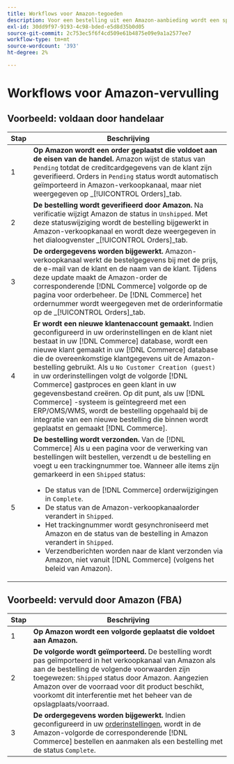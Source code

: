 ```yaml
---
title: Workflows voor Amazon-tegoeden
description: Voor een bestelling uit een Amazon-aanbieding wordt een specifieke volgorde aangehouden, van het verzenden van bestellingen tot verzending.
exl-id: 30dd9f97-9193-4c98-bded-e5d8d35b0d05
source-git-commit: 2c753ec5f6f4cd509e61b4875e09e9a1a2577ee7
workflow-type: tm+mt
source-wordcount: '393'
ht-degree: 2%

---
```


# Workflows voor Amazon-vervulling

## Voorbeeld: voldaan door handelaar

| Stap | Beschrijving |
|----|----|
| 1 | **Op Amazon wordt een order geplaatst die voldoet aan de eisen van de handel.** Amazon wijst de status van `Pending` totdat de creditcardgegevens van de klant zijn geverifieerd. Orders in `Pending` status wordt automatisch geïmporteerd in Amazon-verkoopkanaal, maar niet weergegeven op _[!UICONTROL Orders]_tab. |
| 2 | **De bestelling wordt geverifieerd door Amazon.** Na verificatie wijzigt Amazon de status in `Unshipped`. Met deze statuswijziging wordt de bestelling bijgewerkt in Amazon-verkoopkanaal en wordt deze weergegeven in het dialoogvenster _[!UICONTROL Orders]_tab. |
| 3 | **De ordergegevens worden bijgewerkt.** Amazon-verkoopkanaal werkt de bestelgegevens bij met de prijs, de e-mail van de klant en de naam van de klant. Tijdens deze update maakt de Amazon-order de corresponderende [!DNL Commerce] volgorde op de pagina voor orderbeheer. De [!DNL Commerce] het ordernummer wordt weergegeven met de orderinformatie op de _[!UICONTROL Orders]_tab. |
| 4 | **Er wordt een nieuwe klantenaccount gemaakt.** Indien geconfigureerd in uw orderinstellingen en de klant niet bestaat in uw [!DNL Commerce] database, wordt een nieuwe klant gemaakt in uw [!DNL Commerce] database die de overeenkomstige klantgegevens uit de Amazon-bestelling gebruikt. Als u `No Customer Creation (guest)` in uw orderinstellingen volgt de volgorde [!DNL Commerce] gastproces en geen klant in uw gegevensbestand creëren. Op dit punt, als uw [!DNL Commerce] -systeem is geïntegreerd met een ERP/OMS/WMS, wordt de bestelling opgehaald bij de integratie van een nieuwe bestelling die binnen wordt geplaatst en gemaakt [!DNL Commerce]. |
| 5 | **De bestelling wordt verzonden.** Van de [!DNL Commerce] Als u een pagina voor de verwerking van bestellingen wilt bestellen, verzendt u de bestelling en voegt u een trackingnummer toe. Wanneer alle items zijn gemarkeerd in een `Shipped` status:<ul><li>De status van de [!DNL Commerce] orderwijzigingen in `Complete`.</li><li>De status van de Amazon-verkoopkanaalorder verandert in `Shipped`.</li><li>Het trackingnummer wordt gesynchroniseerd met Amazon en de status van de bestelling in Amazon verandert in `Shipped`.</li><li>Verzendberichten worden naar de klant verzonden via Amazon, niet vanuit [!DNL Commerce] (volgens het beleid van Amazon). |

## Voorbeeld: vervuld door Amazon (FBA)

| Stap | Beschrijving |
|---|---|
| 1 | **Op Amazon wordt een volgorde geplaatst die voldoet aan Amazon.** |
| 2 | **De volgorde wordt geïmporteerd.** De bestelling wordt pas geïmporteerd in het verkoopkanaal van Amazon als aan de bestelling de volgende voorwaarden zijn toegewezen: `Shipped` status door Amazon. Aangezien Amazon over de voorraad voor dit product beschikt, voorkomt dit interferentie met het beheer van de opslagplaats/voorraad. |
| 3 | **De ordergegevens worden bijgewerkt.** Indien geconfigureerd in uw [orderinstellingen](./order-settings.md), wordt in de Amazon-volgorde de corresponderende [!DNL Commerce] bestellen en aanmaken als een bestelling met de status `Complete`. |

